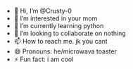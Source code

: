 - 👋 Hi, I’m @Crusty-0
- 👀 I’m interested in your mom
- 🌱 I’m currently learning python
- 💞️ I’m looking to collaborate on nothing
- 📫 How to reach me. jk you cant
- 😄 Pronouns: he/microwava toaster
- ⚡ Fun fact: i am cool

<!---
Crusty-0/Crusty-0 is a ✨ special ✨ repository because its `README.md` (this file) appears on your GitHub profile.
You can click the Preview link to take a look at your changes.
--->
